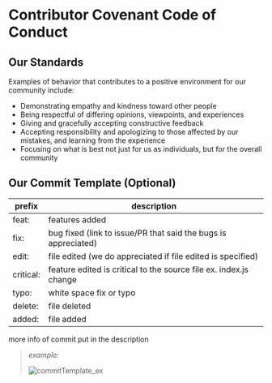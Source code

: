 # Contributor Covenant Code of Conduct

## Our Standards

Examples of behavior that contributes to a positive environment for our
community include:

* Demonstrating empathy and kindness toward other people
* Being respectful of differing opinions, viewpoints, and experiences
* Giving and gracefully accepting constructive feedback
* Accepting responsibility and apologizing to those affected by our mistakes,
  and learning from the experience
* Focusing on what is best not just for us as individuals, but for the
  overall community

## Our Commit Template (Optional)

prefix | description
------------ | ---------
feat: | features added
fix: | bug fixed (link to issue/PR that said the bugs is appreciated)
edit: | file edited (we do appreciated if file edited is specified)
critical: | feature edited is  critical to the source file ex. index.js change
typo: | white space fix or typo
delete: | file deleted
added: | file added

more info of commit put in the description
> *example:* 
> 
> ![commitTemplate_ex](https://user-images.githubusercontent.com/77855014/136971254-2f400403-84b4-4276-b392-053aa044d5e2.png)
>  